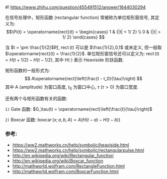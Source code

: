#! https://www.zhihu.com/question/455491512/answer/1844030294

[comment]: <> (Answer URL: https://www.zhihu.com/question/455491512/answer/1844030294)
[comment]: <> "模拟信号中rect函数的定义是什么？"
[comment]: <> (Author Name: https://www.zhihu.com/people/quarrying)


在信号处理中，矩形函数 (rectangular function) 常被称为单位矩形窗信号, 其定义为: 
$$\Pi(t) = \operatorname{rect}(t) =
\begin{cases}
1 & {|t| < 1/ 2} \\ 
0 & {|t| > 1/ 2} 
\end{cases} $$

当 $t = \pm \frac{1}{2}$时, $\operatorname{rect}(t)$ 可以是 $\frac{1}{2},0,1$ 或未定义, 但一般取 $\operatorname{rect}(t) = \frac{1}{2}$. 单位矩形窗信号还可以定义为: $\operatorname{rect}(t) = H(t + 1/2) - H(t - 1/2)$, 其中 $H(\cdot)$ 表示 Heaviside 阶跃函数.

矩形函数的一般形式为: 
$$
A\operatorname{rect}\left(\frac{t - t_0}{\tau}\right) 
$$
其中 A (amplitude) 为窗口高度, $t_0$ 为窗口中心, $\tau$ ($\tau > 0$) 为窗口宽度.

还有两个与矩形函数有关的函数:

`1)` Gate 函数: $G_\tau(t) = \operatorname{rect}\left(\frac{t}{\tau}\right)$

`2)` Boxcar 函数: $\operatorname{boxcar}(x;a,b,A) = A \left( H(t - a) - H(t - b) \right)$

### 参考:
- https://ww2.mathworks.cn/help/symbolic/heaviside.html
- https://ww2.mathworks.cn/help/symbolic/rectangularpulse.html
- http://en.wikipedia.org/wiki/Rectangular_function
- http://en.wikipedia.org/wiki/Boxcar_function
- http://mathworld.wolfram.com/RectangleFunction.html
- http://mathworld.wolfram.com/BoxcarFunction.html
  
